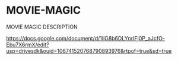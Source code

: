 # MOVIE-MAGIC
MOVIE MAGIC DESCRIPTION




  https://docs.google.com/document/d/1IlG8b6DLYnrIFj0P_aJcfO-Ebu7X6rmX/edit?usp=drivesdk&ouid=106741520768790893976&rtpof=true&sd=true

